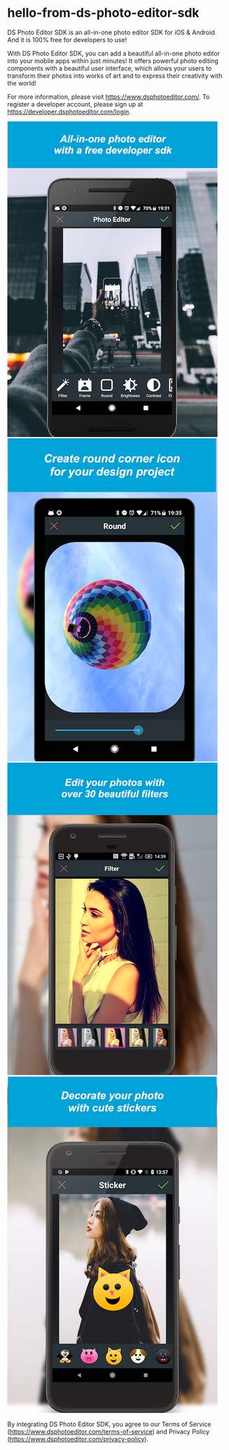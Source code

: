 # hello-from-ds-photo-editor-sdk

DS Photo Editor SDK is an all-in-one photo editor SDK for iOS & Android. And it is 100% free for developers to use!

With DS Photo Editor SDK, you can add a beautiful all-in-one photo editor into your mobile apps within just minutes! It offers powerful photo editing components with a beautiful user interface, which allows your users to transform their photos into works of art and to express their creativity with the world!

For more information, please visit https://www.dsphotoeditor.com/. To register a developer account, please sign up at https://developer.dsphotoeditor.com/login.

![](screenshots/screenshot-1.png)
![](screenshots/screenshot-2.png)
![](screenshots/screenshot-3.png)
![](screenshots/screenshot-4.png)

By integrating DS Photo Editor SDK, you agree to our Terms of Service (https://www.dsphotoeditor.com/terms-of-service) and Privacy Policy (https://www.dsphotoeditor.com/privacy-policy). 